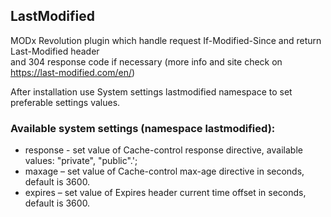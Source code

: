 ## LastModified

MODx Revolution plugin which handle request If-Modified-Since and return Last-Modified header  
and 304 response code if necessary (more info and site check on https://last-modified.com/en/)

After installation use System settings lastmodified namespace to set preferable settings values. 


### Available system settings (namespace lastmodified):

* response - set value of Cache-control response directive, аvailable values: "private", "public".';
* maxage – set value of Cache-control max-age directive in seconds, default is 3600.
* expires – set value of Expires header current time offset in seconds, default is 3600.